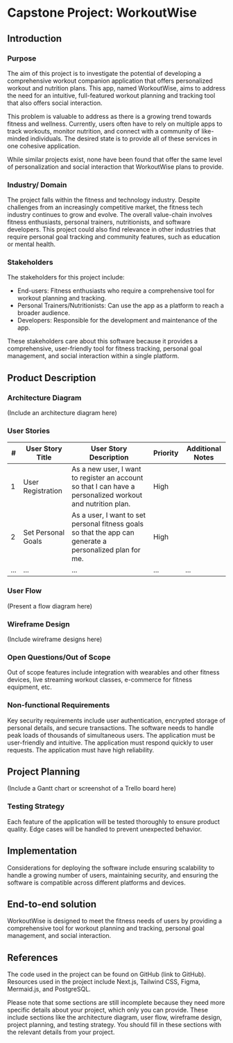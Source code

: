 # Capstone Project: WorkoutWise

## Introduction
### Purpose
The aim of this project is to investigate the potential of developing a comprehensive workout companion application that offers personalized workout and nutrition plans. This app, named WorkoutWise, aims to address the need for an intuitive, full-featured workout planning and tracking tool that also offers social interaction.

This problem is valuable to address as there is a growing trend towards fitness and wellness. Currently, users often have to rely on multiple apps to track workouts, monitor nutrition, and connect with a community of like-minded individuals. The desired state is to provide all of these services in one cohesive application.

While similar projects exist, none have been found that offer the same level of personalization and social interaction that WorkoutWise plans to provide.

### Industry/ Domain
The project falls within the fitness and technology industry. Despite challenges from an increasingly competitive market, the fitness tech industry continues to grow and evolve. The overall value-chain involves fitness enthusiasts, personal trainers, nutritionists, and software developers. This project could also find relevance in other industries that require personal goal tracking and community features, such as education or mental health.

### Stakeholders
The stakeholders for this project include:

- End-users: Fitness enthusiasts who require a comprehensive tool for workout planning and tracking.
- Personal Trainers/Nutritionists: Can use the app as a platform to reach a broader audience.
- Developers: Responsible for the development and maintenance of the app.

These stakeholders care about this software because it provides a comprehensive, user-friendly tool for fitness tracking, personal goal management, and social interaction within a single platform.

## Product Description
### Architecture Diagram
(Include an architecture diagram here)

### User Stories
| # | User Story Title | User Story Description | Priority | Additional Notes |
|---|------------------|-----------------------|---------|------------------|
| 1 | User Registration | As a new user, I want to register an account so that I can have a personalized workout and nutrition plan. | High | |
| 2 | Set Personal Goals | As a user, I want to set personal fitness goals so that the app can generate a personalized plan for me. | High | |
| ... | ... | ... | ... | ... |

### User Flow
(Present a flow diagram here)

### Wireframe Design
(Include wireframe designs here)

### Open Questions/Out of Scope
Out of scope features include integration with wearables and other fitness devices, live streaming workout classes, e-commerce for fitness equipment, etc.

### Non-functional Requirements
Key security requirements include user authentication, encrypted storage of personal details, and secure transactions. The software needs to handle peak loads of thousands of simultaneous users. The application must be user-friendly and intuitive. The application must respond quickly to user requests. The application must have high reliability.

## Project Planning
(Include a Gantt chart or screenshot of a Trello board here)

### Testing Strategy
Each feature of the application will be tested thoroughly to ensure product quality. Edge cases will be handled to prevent unexpected behavior.

## Implementation
Considerations for deploying the software include ensuring scalability to handle a growing number of users, maintaining security, and ensuring the software is compatible across different platforms and devices.

## End-to-end solution
WorkoutWise is designed to meet the fitness needs of users by providing a comprehensive tool for workout planning and tracking, personal goal management, and social interaction.

## References
The code used in the project can be found on GitHub (link to GitHub). Resources used in the project include Next.js, Tailwind CSS, Figma, Mermaid.js, and PostgreSQL.

Please note that some sections are still incomplete because they need more specific details about your project, which only you can provide. These include sections like the architecture diagram, user flow, wireframe design, project planning, and testing strategy. You should fill in these sections with the relevant details from your project.
